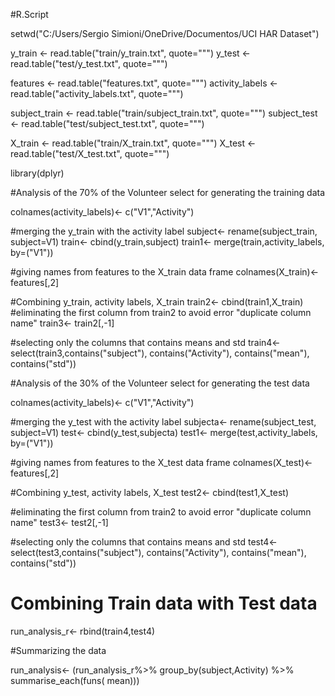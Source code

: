 #R.Script

setwd("C:/Users/Sergio Simioni/OneDrive/Documentos/UCI HAR Dataset")

y_train <- read.table("train/y_train.txt", quote="\"")
y_test <- read.table("test/y_test.txt", quote="\"")

features <- read.table("features.txt", quote="\"")
activity_labels <- read.table("activity_labels.txt", quote="\"")

subject_train <- read.table("train/subject_train.txt", quote="\"")
subject_test <- read.table("test/subject_test.txt", quote="\"")

X_train <- read.table("train/X_train.txt", quote="\"")
X_test <- read.table("test/X_test.txt", quote="\"")

library(dplyr)

#Analysis of the 70% of the Volunteer select for generating the training data

colnames(activity_labels)<- c("V1","Activity")

#merging the y_train with the activity label
subject<- rename(subject_train, subject=V1)
train<- cbind(y_train,subject)
train1<- merge(train,activity_labels, by=("V1"))

#giving names from features to the X_train data frame
colnames(X_train)<- features[,2]

#Combining y_train, activity labels, X_train
train2<- cbind(train1,X_train)
#eliminating the first column from train2 to avoid error "duplicate column name"
train3<- train2[,-1]

#selecting only the columns that contains means and std
train4<- select(train3,contains("subject"), contains("Activity"), contains("mean"), contains("std"))


#Analysis of the 30% of the Volunteer select for generating the test data

colnames(activity_labels)<- c("V1","Activity")

#merging the y_test with the activity label
subjecta<- rename(subject_test, subject=V1)
test<- cbind(y_test,subjecta)
test1<- merge(test,activity_labels, by=("V1"))


#giving names from features to the X_test data frame
colnames(X_test)<- features[,2]

#Combining y_test, activity labels, X_test
test2<- cbind(test1,X_test)

#eliminating the first column from train2 to avoid error "duplicate column name"
test3<- test2[,-1]

#selecting only the columns that contains means and std
test4<- select(test3,contains("subject"), contains("Activity"), contains("mean"), contains("std"))


# Combining Train data with Test data
run_analysis_r<- rbind(train4,test4)

#Summarizing the data

run_analysis<- (run_analysis_r%>%
                group_by(subject,Activity) %>%
                 summarise_each(funs( mean)))
